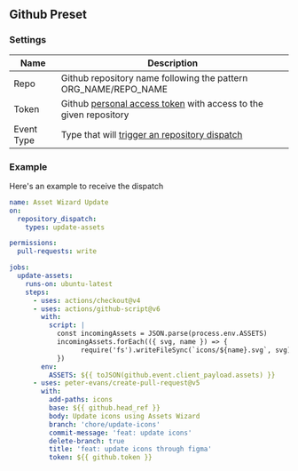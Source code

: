 
## Github Preset

### Settings

|Name | Description |
|-----|-------------|
|Repo | Github repository name following the pattern ORG_NAME/REPO_NAME |
|Token| Github [personal access token](https://github.com/settings/tokens) with access to the given repository|
|Event Type | Type that will [trigger an repository dispatch](https://docs.github.com/en/actions/using-workflows/events-that-trigger-workflows#repository_dispatch) |

### Example

Here's an example to receive the dispatch

```yml
name: Asset Wizard Update
on:
  repository_dispatch:
    types: update-assets

permissions:
  pull-requests: write

jobs:
  update-assets:
    runs-on: ubuntu-latest
    steps:
      - uses: actions/checkout@v4
      - uses: actions/github-script@v6
        with:
          script: |
            const incomingAssets = JSON.parse(process.env.ASSETS)
            incomingAssets.forEach(({ svg, name }) => {
                  require('fs').writeFileSync(`icons/${name}.svg`, svg)
            })
        env:
          ASSETS: ${{ toJSON(github.event.client_payload.assets) }}
      - uses: peter-evans/create-pull-request@v5
        with:
          add-paths: icons
          base: ${{ github.head_ref }}
          body: Update icons using Assets Wizard
          branch: 'chore/update-icons'
          commit-message: 'feat: update icons'
          delete-branch: true
          title: 'feat: update icons through figma'
          token: ${{ github.token }}
```
